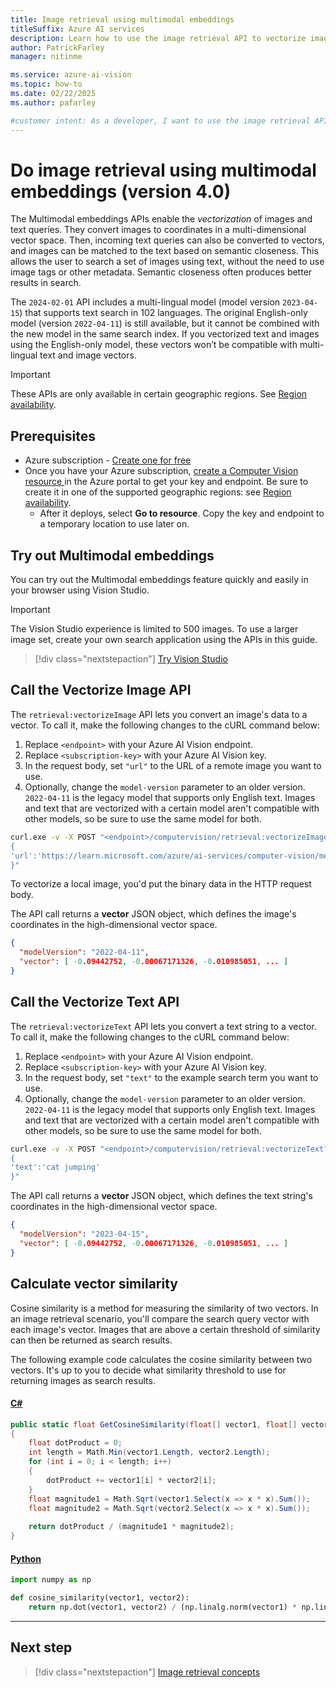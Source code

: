 ```yaml
---
title: Image retrieval using multimodal embeddings
titleSuffix: Azure AI services
description: Learn how to use the image retrieval API to vectorize images and search terms, enabling text-based image searches without metadata.
author: PatrickFarley
manager: nitinme

ms.service: azure-ai-vision
ms.topic: how-to
ms.date: 02/22/2025
ms.author: pafarley

#customer intent: As a developer, I want to use the image retrieval API to vectorize images and text so that I can perform text-based image searches.
---
```


# Do image retrieval using multimodal embeddings (version 4.0)

The Multimodal embeddings APIs enable the _vectorization_ of images and text queries. They convert images to coordinates in a multi-dimensional vector space. Then, incoming text queries can also be converted to vectors, and images can be matched to the text based on semantic closeness. This allows the user to search a set of images using text, without the need to use image tags or other metadata. Semantic closeness often produces better results in search.

The `2024-02-01` API includes a multi-lingual model (model version `2023-04-15`) that supports text search in 102 languages. The original English-only model (version `2022-04-11`) is still available, but it cannot be combined with the new model in the same search index. If you vectorized text and images using the English-only model, these vectors won’t be compatible with multi-lingual text and image vectors.

> [!IMPORTANT]
> These APIs are only available in certain geographic regions. See [Region availability](../overview-image-analysis.md#region-availability).

## Prerequisites

* Azure subscription - [Create one for free](https://azure.microsoft.com/pricing/purchase-options/azure-account?cid=msft_learn)
* Once you have your Azure subscription, <a href="https://portal.azure.com/#create/Microsoft.CognitiveServicesComputerVision"  title="Create a Computer Vision resource"  target="_blank">create a Computer Vision resource </a> in the Azure portal to get your key and endpoint. Be sure to create it in one of the supported geographic regions: see [Region availability](../overview-image-analysis.md#region-availability).
   * After it deploys, select **Go to resource**. Copy the key and endpoint to a temporary location to use later on.

## Try out Multimodal embeddings

You can try out the Multimodal embeddings feature quickly and easily in your browser using Vision Studio.

> [!IMPORTANT]
> The Vision Studio experience is limited to 500 images. To use a larger image set, create your own search application using the APIs in this guide.

> [!div class="nextstepaction"]
> [Try Vision Studio](https://portal.vision.cognitive.azure.com/gallery/imageanalysis)

## Call the Vectorize Image API

The `retrieval:vectorizeImage` API lets you convert an image's data to a vector. To call it, make the following changes to the cURL command below:

1. Replace `<endpoint>` with your Azure AI Vision endpoint.
1. Replace `<subscription-key>` with your Azure AI Vision key.
1. In the request body, set `"url"` to the URL of a remote image you want to use.
1. Optionally, change the `model-version` parameter to an older version. `2022-04-11` is the legacy model that supports only English text. Images and text that are vectorized with a certain model aren't compatible with other models, so be sure to use the same model for both. 

```bash
curl.exe -v -X POST "<endpoint>/computervision/retrieval:vectorizeImage?api-version=2024-02-01&model-version=2023-04-15" -H "Content-Type: application/json" -H "Ocp-Apim-Subscription-Key: <subscription-key>" --data-ascii "
{
'url':'https://learn.microsoft.com/azure/ai-services/computer-vision/media/quickstarts/presentation.png'
}"
```

To vectorize a local image, you'd put the binary data in the HTTP request body.

The API call returns a **vector** JSON object, which defines the image's coordinates in the high-dimensional vector space.

```json
{ 
  "modelVersion": "2022-04-11", 
  "vector": [ -0.09442752, -0.00067171326, -0.010985051, ... ] 
}
``` 

## Call the Vectorize Text API

The `retrieval:vectorizeText` API lets you convert a text string to a vector. To call it, make the following changes to the cURL command below:

1. Replace `<endpoint>` with your Azure AI Vision endpoint.
1. Replace `<subscription-key>` with your Azure AI Vision key.
1. In the request body, set `"text"` to the example search term you want to use.
1. Optionally, change the `model-version` parameter to an older version. `2022-04-11` is the legacy model that supports only English text. Images and text that are vectorized with a certain model aren't compatible with other models, so be sure to use the same model for both. 

```bash
curl.exe -v -X POST "<endpoint>/computervision/retrieval:vectorizeText?api-version=2024-02-01&model-version=2023-04-15" -H "Content-Type: application/json" -H "Ocp-Apim-Subscription-Key: <subscription-key>" --data-ascii "
{
'text':'cat jumping'
}"
```

The API call returns a **vector** JSON object, which defines the text string's coordinates in the high-dimensional vector space.

```json
{ 
  "modelVersion": "2023-04-15", 
  "vector": [ -0.09442752, -0.00067171326, -0.010985051, ... ] 
}
```

## Calculate vector similarity

Cosine similarity is a method for measuring the similarity of two vectors. In an image retrieval scenario, you'll compare the search query vector with each image's vector. Images that are above a certain threshold of similarity can then be returned as search results.

The following example code calculates the cosine similarity between two vectors. It's up to you to decide what similarity threshold to use for returning images as search results.

#### [C#](#tab/csharp)

```csharp
public static float GetCosineSimilarity(float[] vector1, float[] vector2)
{ 
    float dotProduct = 0; 
    int length = Math.Min(vector1.Length, vector2.Length); 
    for (int i = 0; i < length; i++) 
    { 
        dotProduct += vector1[i] * vector2[i]; 
    } 
    float magnitude1 = Math.Sqrt(vector1.Select(x => x * x).Sum());
    float magnitude2 = Math.Sqrt(vector2.Select(x => x * x).Sum());
    
    return dotProduct / (magnitude1 * magnitude2);
}
```

#### [Python](#tab/python)

```python
import numpy as np

def cosine_similarity(vector1, vector2):
    return np.dot(vector1, vector2) / (np.linalg.norm(vector1) * np.linalg.norm(vector2))
```

---

## Next step

> [!div class="nextstepaction"]
> [Image retrieval concepts](../concept-image-retrieval.md)
